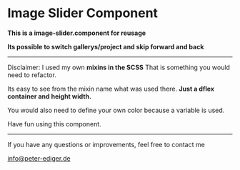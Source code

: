 # Image Slider Component



**This is a image-slider.component for reusage**

**Its possible to switch gallerys/project and skip forward and back**

---



Disclaimer: I used my own **mixins in the SCSS**
That is something you would need to refactor. 

Its easy to see from the mixin name what was used there. 
**Just a dflex container and height width.**

You would also need to define your own color because a variable is used.


Have fun using this component. 

---

If you have any questions or improvements, feel free to contact me 

info@peter-ediger.de
